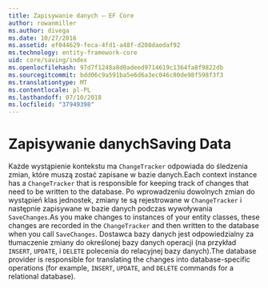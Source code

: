 ```yaml
---
title: Zapisywanie danych — EF Core
author: rowanmiller
ms.author: divega
ms.date: 10/27/2016
ms.assetid: ef044629-feca-4fd1-a48f-d208daedaf92
ms.technology: entity-framework-core
uid: core/saving/index
ms.openlocfilehash: 97d7f1248a8d0adeed9714619c1364fa8f9822db
ms.sourcegitcommit: bdd06c9a591ba5e6d6a3ec046c80de98f598f3f3
ms.translationtype: MT
ms.contentlocale: pl-PL
ms.lasthandoff: 07/10/2018
ms.locfileid: "37949398"
---
```

# <a name="saving-data"></a><span data-ttu-id="df9b1-102">Zapisywanie danych</span><span class="sxs-lookup"><span data-stu-id="df9b1-102">Saving Data</span></span>

<span data-ttu-id="df9b1-103">Każde wystąpienie kontekstu ma `ChangeTracker` odpowiada do śledzenia zmian, które muszą zostać zapisane w bazie danych.</span><span class="sxs-lookup"><span data-stu-id="df9b1-103">Each context instance has a `ChangeTracker` that is responsible for keeping track of changes that need to be written to the database.</span></span> <span data-ttu-id="df9b1-104">Po wprowadzeniu dowolnych zmian do wystąpień klas jednostek, zmiany te są rejestrowane w `ChangeTracker` i następnie zapisywane w bazie danych podczas wywoływania `SaveChanges`.</span><span class="sxs-lookup"><span data-stu-id="df9b1-104">As you make changes to instances of your entity classes, these changes are recorded in the `ChangeTracker` and then written to the database when you call `SaveChanges`.</span></span> <span data-ttu-id="df9b1-105">Dostawca bazy danych jest odpowiedzialny za tłumaczenie zmiany do określonej bazy danych operacji (na przykład `INSERT`, `UPDATE`, i `DELETE` polecenia do relacyjnej bazy danych).</span><span class="sxs-lookup"><span data-stu-id="df9b1-105">The database provider is responsible for translating the changes into database-specific operations (for example, `INSERT`, `UPDATE`, and `DELETE` commands for a relational database).</span></span>
